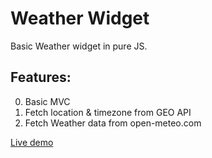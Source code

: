 # Weather Widget
Basic Weather widget in pure JS.
## Features:
0. Basic MVC
1. Fetch location & timezone from GEO API
2. Fetch Weather data from open-meteo.com

[Live demo](http://htmlpreview.github.io/?https://github.com/255h/weather_widget/blob/main/widget.html)



